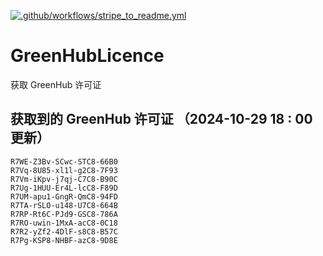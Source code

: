 [![.github/workflows/stripe_to_readme.yml](https://github.com/zjx-kimi/GreenHubLicence/actions/workflows/stripe_to_readme.yml/badge.svg)](https://github.com/zjx-kimi/GreenHubLicence/actions/workflows/stripe_to_readme.yml)
# GreenHubLicence
获取 GreenHub 许可证
## 获取到的 GreenHub 许可证 （2024-10-29 18 : 00 更新）
```
R7WE-Z3Bv-SCwc-STC8-66B0
R7Vq-8U85-xl1l-g2C8-7F93
R7Vm-iKpv-j7qj-C7C8-B90C
R7Ug-1HUU-Er4L-lcC8-F89D
R7UM-apu1-GngR-QmC8-94FD
R7TA-rSLO-u148-U7C8-664B
R7RP-Rt6C-PJd9-GSC8-786A
R7RO-uwin-1MxA-acC8-0C18
R7R2-yZf2-4DlF-s8C8-B57C
R7Pg-KSP8-NHBF-azC8-9D8E
```
